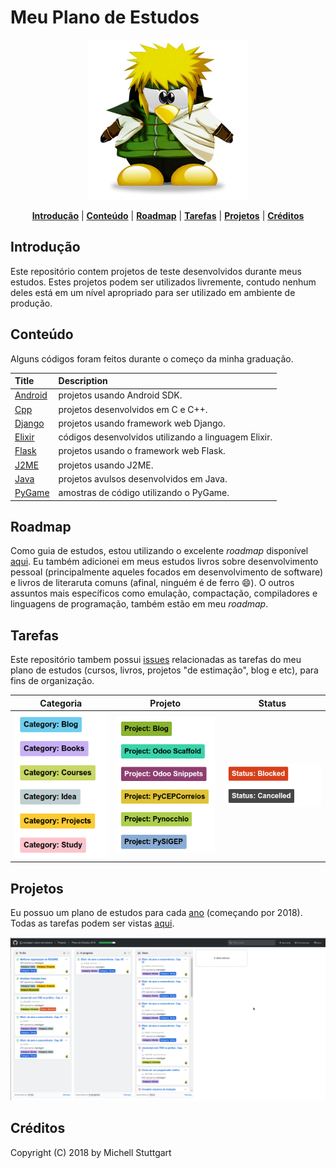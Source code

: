 # Meu Plano de Estudos

<p align="center">
<a name="top" href="https://github.com/mstuttgart/plano-de-estudos"><img src="./.img/tux.png"></a>
</p>

<p align="center">
<b><a href="#introdução">Introdução</a></b>
|
<b><a href="#conteúdo">Conteúdo</a></b>
|
<b><a href="#roadmap">Roadmap</a></b>
|
<b><a href="#tarefas">Tarefas</a></b>
|
<b><a href="#projetos">Projetos</a></b>
|
<b><a href="#créditos">Créditos</a></b>
</p>

## Introdução

Este repositório contem projetos de teste desenvolvidos durante meus estudos. Estes projetos podem ser utilizados livremente, contudo nenhum deles está em um nível apropriado para ser utilizado em ambiente de produção.

## Conteúdo

Alguns códigos foram feitos durante o começo da minha graduação. 

| Title               | Description                                          |
| :------------------ | :--------------------------------------------------- |
| [Android](android/) | projetos usando Android SDK.                         |
| [Cpp](cpp/)         | projetos desenvolvidos em C e C++.                   |
| [Django](django/)   | projetos usando framework web Django.                |
| [Elixir](elixir/)   | códigos desenvolvidos utilizando a linguagem Elixir. |
| [Flask](flask/)     | projetos usando o framework web Flask.               |
| [J2ME](j2me/)       | projetos usando J2ME.                                |
| [Java](java/)       | projetos avulsos desenvolvidos em Java.              |
| [PyGame](pygame/)   | amostras de código utilizando o PyGame.              |

## Roadmap

Como guia de estudos, estou utilizando o excelente *roadmap* disponível [aqui](https://github.com/kamranahmedse/developer-roadmap). Eu também adicionei em meus estudos livros sobre desenvolvimento pessoal (principalmente aqueles focados em desenvolvimento de software) e livros de literaruta comuns (afinal, ninguém é de ferro :smile:). O outros assuntos mais específicos como emulação, compactação, compiladores e linguagens de programação, também estão em meu *roadmap*.

## Tarefas

Este repositório tambem possui [issues](https://github.com/mstuttgart/plano-de-estudos/issues) relacionadas as tarefas do meu plano de estudos (cursos, livros, projetos "de estimação", blog e etc), para fins de organização. 

| Categoria              | Projeto                |         Status          |
| :---------------------:|:----------------------:|:-----------------------:|
| ![](./.img/categ.png)  | ![](./.img/project.png)| ![](./.img/status.png)  |


## Projetos

Eu possuo um plano de estudos para cada [ano](https://github.com/mstuttgart/plano-de-estudos/projects) (começando por 2018). Todas as tarefas podem ser vistas [aqui](https://github.com/mstuttgart/plano-de-estudos/projects/1?fullscreen=true).

![](./.img/projetos.png)

## Créditos

Copyright (C) 2018 by Michell Stuttgart
